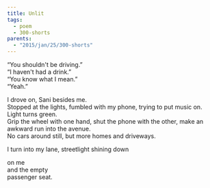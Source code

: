 ```yaml
---
title: Unlit
tags:
  - poem
  - 300-shorts
parents:
  - "2015/jan/25/300-shorts"
---
```


“You shouldn't be driving.”  
“I haven't had a drink.”  
“You know what I mean.”  
“Yeah.”

I drove on, Sani besides me.  
Stopped at the lights, fumbled with my phone, trying to put music on.  
Light turns green.  
Grip the wheel with one hand, shut the phone with the other, make an awkward run into the avenue.  
No cars around still, but more homes and driveways.

I turn into my lane, streetlight shining down

on me  
and the empty  
passenger seat.

